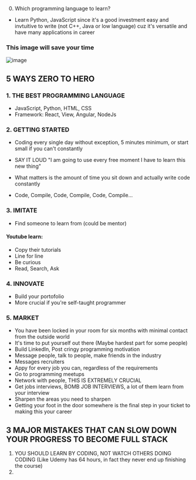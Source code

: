 0. Which programming language to learn?
- Learn Python, JavaScript since it's a good investment easy and invtuitive to write (not C++, Java or low language) cuz it's versatile and have many applications in career

### This image will save your time
![image](https://user-images.githubusercontent.com/105960343/177010576-cf18252d-5f72-4561-b044-d3e723ff4403.png)

## 5 WAYS ZERO TO HERO
### 1. THE BEST PROGRAMMING LANGUAGE
- JavaScript, Python, HTML, CSS
- Framework: React, View, Angular, NodeJs
### 2. GETTING STARTED
- Coding every single day without exception, 5 minutes minimum, or start small if you can't constantly
- SAY IT LOUD "I am going to use every free moment I have to learn this new thing"

- What matters is the amount of time you sit down and actually write code constantly 
- Code, Compile, Code, Compile, Code, Compile...
### 3. IMITATE
- Find someone to learn from (could be mentor)

#### Youtube learn:
- Copy their tutorials
- Line for line
- Be curious
- Read, Search, Ask

### 4. INNOVATE
- Build your portofolio
- More crucial if you're self-taught programmer
### 5. MARKET
  - You have been locked in your room for six months with minimal contact from the outside world
  - It's time to put yourself out there (Maybe hardest part for some people)
  - Build LinkedIn, Post cringy programming motivation
  - Message people, talk to people, make friends in the industry
  - Messages recruiters
  - Appy for every job you can, regardless of the requirements
  - Go to programming meetups
  - Network with people, THIS IS EXTREMELY CRUCIAL
  - Get jobs interviews, BOMB JOB INTERVIEWS, a lot of them learn from your interview
  - Sharpen the areas you need to sharpen
  - Getting your foot in the door somewhere is the final step in your ticket to making this your career


## 3 MAJOR MISTAKES THAT CAN SLOW DOWN YOUR PROGRESS TO BECOME FULL STACK
1. YOU SHOULD LEARN BY CODING, NOT WATCH OTHERS DOING CODING (Like Udemy has 64 hours, in fact they never end up finishing the course)
2. 

